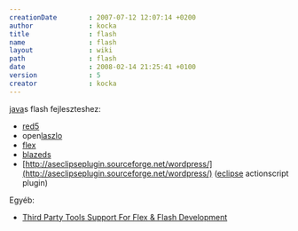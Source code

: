 ```yaml
---
creationDate        : 2007-07-12 12:07:14 +0200 
author              : kocka 
title               : flash 
name                : flash 
layout              : wiki 
path                : flash 
date                : 2008-02-14 21:25:41 +0100 
version             : 5 
creator             : kocka 
---
```

[java](java.html)s flash fejleszteshez:

*   [red5](red5.html)
*   open[laszlo](Laszlo.html)
*   [flex](flex.html)
*   [blazeds](BlazeDS.html)
*   [http://aseclipseplugin.sourceforge.net/wordpress/](http://aseclipseplugin.sourceforge.net/wordpress/) ([eclipse](Eclipse.html) actionscript plugin)

Egyéb:

*   [Third Party Tools Support For Flex & Flash Development](http://www.infoq.com/news/2008/02/flex-3rd-party-tools)


